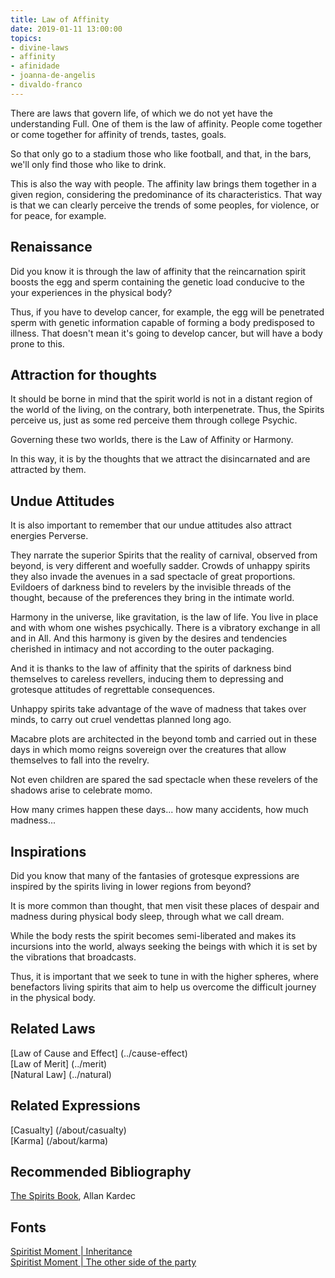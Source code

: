 ```yaml
---
title: Law of Affinity
date: 2019-01-11 13:00:00
topics: 
- divine-laws
- affinity
- afinidade
- joanna-de-angelis
- divaldo-franco
---
```


There are laws that govern life, of which we do not yet have the understanding
Full. One of them is the law of affinity. People come together or come together for
affinity of trends, tastes, goals.

So that only go to a stadium those who like football, and that, in the
bars, we'll only find those who like to drink.

This is also the way with people. The affinity law brings them together in a given
region, considering the predominance of its characteristics. That way is that
we can clearly perceive the trends of some peoples, for violence, or
for peace, for example.

## Renaissance
Did you know it is through the law of affinity that the reincarnation spirit
boosts the egg and sperm containing the genetic load conducive to the
your experiences in the physical body?

Thus, if you have to develop cancer, for example, the egg will be penetrated
sperm with genetic information capable of forming a body
predisposed to illness.  That doesn't mean it's going to develop cancer, but
will have a body prone to this.

## Attraction for thoughts
It should be borne in mind that the spirit world is not in a distant region
of the world of the living, on the contrary, both interpenetrate. Thus, the Spirits
perceive us, just as some red perceive them through college
Psychic.

Governing these two worlds, there is the Law of Affinity or Harmony.

In this way, it is by the thoughts that we attract the disincarnated and are attracted
by them.

## Undue Attitudes
It is also important to remember that our undue attitudes also attract energies
Perverse. 

They narrate the superior Spirits that the reality of carnival, observed from beyond, is
very different and woefully sadder. Crowds of unhappy spirits
they also invade the avenues in a sad spectacle of great proportions.
Evildoers of darkness bind to revelers by the invisible threads of the
thought, because of the preferences they bring in the intimate world.

Harmony in the universe, like gravitation, is the law of life. You live in place and
with whom one wishes psychically. There is a vibratory exchange in all and in
All. And this harmony is given by the desires and tendencies cherished in intimacy
and not according to the outer packaging.

And it is thanks to the law of affinity that the spirits of darkness bind themselves to
careless revellers, inducing them to depressing and grotesque attitudes of
regrettable consequences.

Unhappy spirits take advantage of the wave of madness that takes over minds,
to carry out cruel vendettas planned long ago.

Macabre plots are architected in the beyond tomb and carried out in these days
in which momo reigns sovereign over the creatures that allow themselves to fall into the revelry.

Not even children are spared the sad spectacle when these revelers
of the shadows arise to celebrate momo.

How many crimes happen these days... how many accidents, how much madness...

## Inspirations
Did you know that many of the fantasies of grotesque expressions are inspired by the
spirits living in lower regions from beyond?

It is more common than thought, that men visit these places of despair and
madness during physical body sleep, through what we call dream.

While the body rests the spirit becomes semi-liberated and makes its incursions into the
world, always seeking the beings with which it is set by the vibrations
that broadcasts.

Thus, it is important that we seek to tune in with the higher spheres, where
benefactors living spirits that aim to help us overcome the difficult
journey in the physical body.

## Related Laws
[Law of Cause and Effect] (../cause-effect)  
[Law of Merit] (../merit)  
[Natural Law] (../natural)  

## Related Expressions
[Casualty] (/about/casualty)  
[Karma] (/about/karma)

## Recommended Bibliography
[The Spirits Book](/books/spirits-book), Allan Kardec  

## Fonts
[Spiritist Moment | Inheritance](http://www.momento.com.br/en/ler_texto.php?id=1380)  
[Spiritist Moment | The other side of the party](http://www.momento.com.br/en/ler_texto.php?id=435)

